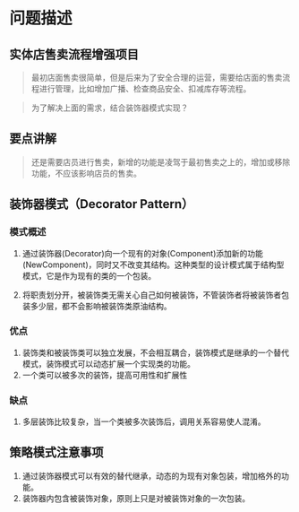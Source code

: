 # 问题描述

## 实体店售卖流程增强项目

> 最初店面售卖很简单，但是后来为了安全合理的运营，需要给店面的售卖流程进行管理，比如增加广播、检查商品安全、扣减库存等流程。

> 为了解决上面的需求，结合装饰器模式实现？

## 要点讲解

> 还是需要店员进行售卖，新增的功能是凌驾于最初售卖之上的，增加或移除功能，不应该影响店员的售卖。

## 装饰器模式（Decorator Pattern）

### 模式概述

1. 通过装饰器(Decorator)向一个现有的对象(Component)添加新的功能(NewComponent)，同时又不改变其结构。这种类型的设计模式属于结构型模式，它是作为现有的类的一个包装。

2. 将职责划分开，被装饰类无需关心自己如何被装饰，不管装饰者将被装饰者包装多少层，都不会影响被装饰类原油结构。

### 优点
1. 装饰类和被装饰类可以独立发展，不会相互耦合，装饰模式是继承的一个替代模式，装饰模式可以动态扩展一个实现类的功能。
2. 一个类可以被多次的装饰，提高可用性和扩展性

### 缺点
1. 多层装饰比较复杂，当一个类被多次装饰后，调用关系容易使人混淆。

## 策略模式注意事项
1. 通过装饰器模式可以有效的替代继承，动态的为现有对象包装，增加格外的功能。
2. 装饰器内包含被装饰对象，原则上只是对被装饰对象的一次包装。